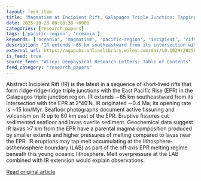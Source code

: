 ```yaml
---
layout: feed_item
title: "Magmatism at Incipient Rift, Galapagos Triple Junction: Tapping the Off‐Axis East Pacific Rise Melting Regime"
date: 2025-10-23 00:08:38 +0000
categories: [research_papers]
tags: ['pacific-region', 'oceania']
keywords: ['oceania', 'magmatism', 'pacific-region', 'incipient', 'rift']
description: "IR extends ∼65 km southeastward from its intersection with the EPR at 2°40′N"
external_url: https://agupubs.onlinelibrary.wiley.com/doi/10.1029/2025GL117782?af=R
is_feed: true
source_feed: "Wiley: Geophysical Research Letters: Table of Contents"
feed_category: "research_papers"
---
```


Abstract Incipient Rift (IR) is the latest in a sequence of short‐lived rifts that form ridge‐ridge‐ridge triple junctions with the East Pacific Rise (EPR) in the Galapagos triple junction region. IR extends ∼65 km southeastward from its intersection with the EPR at 2°40′N. IR originated ∼0.4 Ma; its opening rate is ∼15 km/Myr. Seafloor photographs document active fissuring and volcanism on IR up to 60 km east of the EPR. Eruptive fissures cut sedimented seafloor and lavas overlie sediment. Geochemical data suggest IR lavas >7 km from the EPR have a parental magma composition produced by smaller extents and higher pressures of melting compared to lavas near the EPR. IR eruptions may tap melt accumulating at the lithosphere‐asthenosphere boundary (LAB) as part of the off‐axis EPR melting regime beneath this young oceanic lithosphere. Melt overpressure at the LAB combined with IR extension would explain observations.

[Read original article](https://agupubs.onlinelibrary.wiley.com/doi/10.1029/2025GL117782?af=R)
